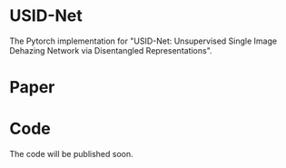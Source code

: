 # USID-Net
The Pytorch implementation for "USID-Net: Unsupervised Single Image Dehazing Network via Disentangled Representations".

# Paper


# Code
The code will be published soon.
